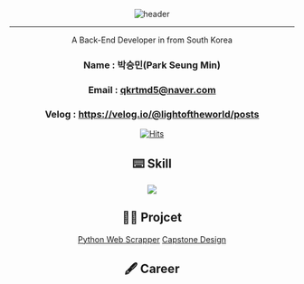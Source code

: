 <div align="center">

![header](https://capsule-render.vercel.app/api?type=waving&height=300&color=gradient&text=Welcome%20to%20SeungMin's%20GitHub%20🙋🏻‍♂️&fontSize=40&fontAlign=50&animation=fadeIn)

</div>

-----------------------------------------------------------------------------------------------------------------------------------------------------------------------------------

<div align="center">
A Back-End Developer in from South Korea

### Name : 박승민(Park Seung Min)
### Email : qkrtmd5@naver.com
### Velog : https://velog.io/@lightoftheworld/posts

[![Hits](https://hits.seeyoufarm.com/api/count/incr/badge.svg?url=https%3A%2F%2Fgithub.com%2FLightandSaltt&count_bg=%233A7FFF&title_bg=%23606060&icon=&icon_color=%23E7E7E7&title=%F0%9F%91%80+Today+%2F+Total+&edge_flat=false)](https://hits.seeyoufarm.com)

</div>

<div align="center">

⌨️  Skill
-----------------------------------------------------------------------------------------------------------------------------------------------------------------------------------

<p align="center">
  <a href="https://skillicons.dev">
    <img src="https://skillicons.dev/icons?i=git,js,linux,c,vim,py,fastapi,spring,java" />
  </a>
</p>

🤝🏻  Projcet
-----------------------------------------------------------------------------------------------------------------------------------------------------------------------------------
<a href="https://github.com/LightandSaltt/python_scrapper">Python Web Scrapper</a>
<a href="https://github.com/LightandSaltt/2024_capstone_design_teamPioneer">Capstone Design</a>
</div>

<div align="center">

🖋️ Career
------------------------------------------------------------------------------------------------------------------------------------------------------------------------------------


</div>
